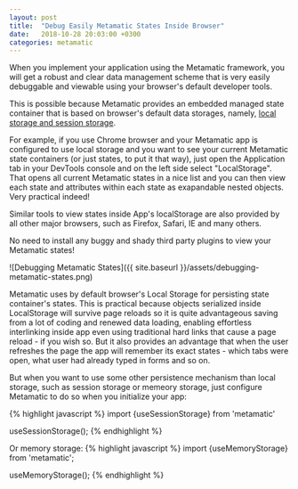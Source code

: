 ```yaml
---
layout: post
title:  "Debug Easily Metamatic States Inside Browser"
date:   2018-10-28 20:03:00 +0300
categories: metamatic
---
```


When you implement your application using the Metamatic framework, you will get a robust and clear data management scheme that is 
very easily debuggable and viewable using your browser's default developer tools.

This is possible because Metamatic provides an embedded managed state container that is based on browser's default data storages, 
namely, [local storage and session storage](https://en.wikipedia.org/wiki/Web_storage#Local_and_session_storage).

For example, if you use Chrome browser and your Metamatic app is configured to use local storage and you want to see your current 
Metamatic state containers (or just states, to put it that way), just open the Application tab in your DevTools console and on the left side
select "LocalStorage". That opens all current Metamatic states in a nice list and you can then view each state and attributes within each state
as exapandable nested objects. Very practical indeed! 

Similar tools to view states inside App's localStorage are also provided by all other major browsers, such as Firefox, Safari, IE and many others.

No need to install any buggy and shady third party plugins to view your Metamatic states!

![Debugging Metamatic States]({{ site.baseurl }}/assets/debugging-metamatic-states.png)

Metamatic uses by default browser's Local Storage for persisting state container's states. This is practical because objects serialized
inside LocalStorage will survive page reloads so it is quite advantageous saving from a lot of coding and renewed data loading, enabling
effortless interlinking inside app even using traditional hard links that cause a page reload - if you wish so. But it also provides an advantage
that when the user refreshes the page the app will remember its exact states - which tabs were open, what user had already typed in forms and so on.

But when you want to use some other persistence mechanism than local storage, such as session storage or memeory storage,
just configure Metamatic to do so when you initialize your app:

{% highlight javascript %}
import {useSessionStorage} from 'metamatic'

useSessionStorage();
{% endhighlight %}

Or memory storage:
{% highlight javascript %}
import {useMemoryStorage} from 'metamatic';

useMemoryStorage();
{% endhighlight %}

